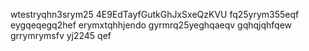 wtestryqhn3srym25
4E9EdTayfGutkGhJxSxeQzKVU
fq25yrym355eqf
eygqeqegq2hef
erymxtqhhjendo
gyrmrq25yeghqaeqv
gqhqjqhfqew
grrymrymsfv
yj2245
qef
